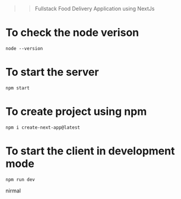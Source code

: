 > > Fullstack Food Delivery Application using NextJs

# To check the node verison

```
node --version
```

# To start the server

```
npm start
```

# To create project using npm

```
npm i create-next-app@latest
```

# To start the client in development mode

```
npm run dev
```

nirmal
